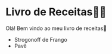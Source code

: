 # Livro de Receitas:man_cook:

Olá! Bem vindo ao meu livro de receitas:wave:

- Strogonoff de Frango
- Pavê

